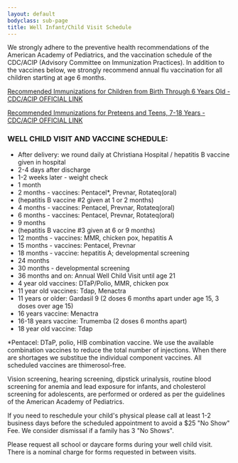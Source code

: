 ```yaml
---
layout: default
bodyclass: sub-page
title: Well Infant/Child Visit Schedule
---
```


We strongly adhere to the preventive health recommendations of the American Academy of Pediatrics, and the vaccination schedule of the CDC/ACIP (Advisory Committee on Immunization Practices). In addition to the vaccines below, we strongly recommend annual flu vaccination for all children starting at age 6 months.

[Recommended Immunizations for Children from Birth Through 6 Years Old - CDC/ACIP OFFICIAL LINK](https://www.cdc.gov/vaccines/parents/downloads/parent-ver-sch-0-6yrs.pdf)

[Recommended Immunizations for Preteens and Teens, 7-18 Years - CDC/ACIP OFFICIAL LINK](https://www.cdc.gov/vaccines/schedules/easy-to-read/adolescent-shell-easyread.html)

### WELL CHILD VISIT AND VACCINE SCHEDULE:
* After delivery: we round daily at Christiana Hospital / hepatitis B vaccine given in hospital
* 2-4 days after discharge
* 1-2 weeks later - weight check
* 1 month
* 2 months - vaccines: Pentacel*, Prevnar, Rotateq(oral)
*   (hepatitis B vaccine #2 given at 1 or 2 months)
* 4 months - vaccines: Pentacel, Prevnar, Rotateq(oral)
* 6 months - vaccines: Pentacel, Prevnar, Rotateq(oral)
* 9 months 
*   (hepatitis B vaccine #3 given at 6 or 9 months)
* 12 months - vaccines: MMR, chicken pox, hepatitis A
* 15 months - vaccines: Pentacel, Prevnar
* 18 months - vaccine: hepatitis A; developmental screening
* 24 months 
* 30 months - developmental screening
* 36 months and on: Annual Well Child Visit until age 21
* 4 year old vaccines: DTaP/Polio, MMR, chicken pox
* 11 year old vaccines: Tdap, Menactra
* 11 years or older: Gardasil 9 (2 doses 6 months apart under age 15, 3 doses over age 15) 
* 16 years vaccine: Menactra
* 16-18 years vaccine: Trumemba (2 doses 6 months apart)
* 18 year old vaccine: Tdap

*Pentacel: DTaP, polio, HIB combination vaccine.
We use the available combination vaccines to reduce the total number of injections. When there are shortages we substitue the individual component vaccines. All scheduled vaccines are thimerosol-free. 

Vision screening, hearing screening, dipstick urinalysis, routine blood screening for anemia and lead exposure for infants, and cholesterol screening for adolescents, are performed or ordered as per the guidelines of the American Academy of Pediatrics. 

If you need to reschedule your child's physical please call at least 1-2 business days before the scheduled appointment to avoid a $25 "No Show" Fee. We consider dismissal if a family has 3 "No Shows".

Please request all school or daycare forms during your well child visit. There is a nominal charge for forms requested in between visits.

